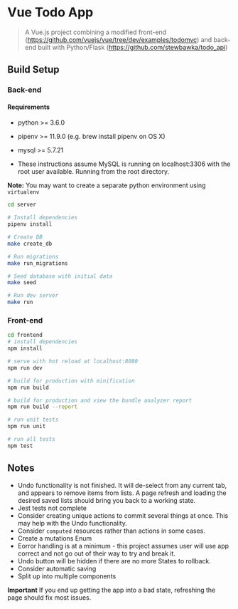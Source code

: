 # Vue Todo App
> A Vue.js project combining a modified front-end (https://github.com/vuejs/vue/tree/dev/examples/todomvc) and back-end built with Python/Flask (https://github.com/stewbawka/todo_api)

## Build Setup
### Back-end
#### Requirements
- python >= 3.6.0
- pipenv >= 11.9.0 (e.g. brew install pipenv on OS X)
- mysql >= 5.7.21

- These instructions assume MySQL is running on localhost:3306 with the root user available. Running from the root directory.

**Note:** You may want to create a separate python environment using `virtualenv`

``` bash
cd server

# Install dependencies
pipenv install

# Create DB
make create_db

# Run migrations
make run_migrations

# Seed database with initial data
make seed

# Run dev server
make run
```

### Front-end

``` bash
cd frontend
# install dependencies
npm install

# serve with hot reload at localhost:8080
npm run dev

# build for production with minification
npm run build

# build for production and view the bundle analyzer report
npm run build --report

# run unit tests
npm run unit

# run all tests
npm test
```

## Notes
- Undo functionality is not finished. It will de-select from any current tab, and appears to remove items from lists. A page refresh and loading the desired saved lists should bring you back to a working state.
- Jest tests not complete
- Consider creating unique actions to commit several things at once. This may help with the Undo functionality.
- Consider `computed` resources rather than actions in some cases.
- Create a mutations Enum
- Eorror handling is at a minimum - this project assumes user will use app correct and not go out of their way to try and break it.
- Undo button will be hidden if there are no more States to rollback.
- Consider automatic saving
- Split up into multiple components

**Important** If you end up getting the app into a bad state, refreshing the page should fix most issues.
